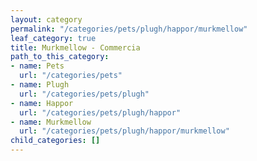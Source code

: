 ```yaml
---
layout: category
permalink: "/categories/pets/plugh/happor/murkmellow"
leaf_category: true
title: Murkmellow - Commercia
path_to_this_category:
- name: Pets
  url: "/categories/pets"
- name: Plugh
  url: "/categories/pets/plugh"
- name: Happor
  url: "/categories/pets/plugh/happor"
- name: Murkmellow
  url: "/categories/pets/plugh/happor/murkmellow"
child_categories: []
---
```


